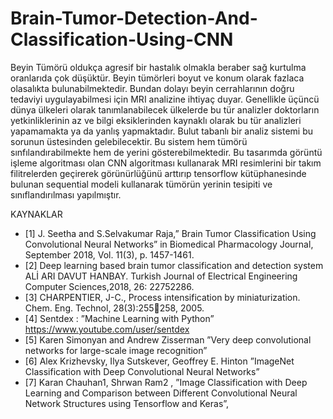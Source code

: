 # Brain-Tumor-Detection-And-Classification-Using-CNN

Beyin Tümörü oldukça agresif bir hastalık olmakla beraber sağ kurtulma oranlarıda
çok düşüktür. Beyin tümörleri boyut ve konum olarak fazlaca olasalıkta
bulunabilmektedir. Bundan dolayı beyin cerrahlarının doğru tedaviyi
uygulayabilmesi için MRI analizine ihtiyaç duyar. Genellikle üçüncü dünya ülkeleri
olarak tanımlanabilecek ülkelerde bu tür analizler doktorların yetkinliklerinin az ve
bilgi eksiklerinden kaynaklı olarak bu tür analizleri yapamamakta ya da yanlış
yapmaktadır. Bulut tabanlı bir analiz sistemi bu sorunun üstesinden gelebilecektir. Bu sistem hem tümörü sınfılandırabilmekte hem de yerini gösterebilmektedir. Bu
tasarımda görüntü işleme algoritması olan CNN algoritması kullanarak MRI
resimlerini bir takım filitrelerden geçirerek görünürlüğünü arttırıp tensorflow
kütüphanesinde bulunan sequential modeli kullanarak tümörün yerinin tesipiti ve
sınıflandırılması yapılmıştır.

KAYNAKLAR
- [1] J. Seetha and S.Selvakumar Raja,” Brain Tumor Classification Using Convolutional
Neural Networks” in Biomedical Pharmacology Journal, September 2018, Vol. 11(3), p. 1457-1461.
- [2] Deep learning based brain tumor classification and detection system ALİ ARI DAVUT
HANBAY. Turkish Journal of Electrical Engineering Computer Sciences,2018, 26: 22752286.
- [3] CHARPENTIER, J-C., Process intensification by miniaturization. Chem. Eng. Technol, 28(3):255258, 2005.
- [4] Sentdex : ”Machine Learning with Python” https://www.youtube.com/user/sentdex
- [5] Karen Simonyan and Andrew Zisserman ”Very deep convolutional networks for large-scale image recognition”
- [6] Alex Krizhevsky, Ilya Sutskever, Geoffrey E. Hinton ”ImageNet Classification with Deep Convolutional Neural Networks”
- [7] Karan Chauhan1, Shrwan Ram2 , ”Image Classification with Deep Learning and Comparison between Different Convolutional Neural Network Structures using Tensorflow and Keras”,
